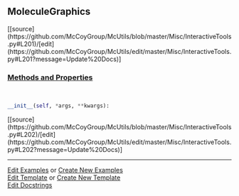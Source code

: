 ## <a id="McUtils.Misc.InteractiveTools.MoleculeGraphics">MoleculeGraphics</a> 
<div class="docs-source-link" markdown="1">
[[source](https://github.com/McCoyGroup/McUtils/blob/master/Misc/InteractiveTools.py#L201)/[edit](https://github.com/McCoyGroup/McUtils/edit/master/Misc/InteractiveTools.py#L201?message=Update%20Docs)]
</div>



<div class="collapsible-section">
 <div class="collapsible-section collapsible-section-header" markdown="1">
 
### <a class="collapse-link" data-toggle="collapse" href="#methods">Methods and Properties</a> <a class="float-right" data-toggle="collapse" href="#methods"><i class="fa fa-chevron-down"></i></a>

 </div>
 <div class="collapsible-section collapsible-section-body collapse" id="methods" markdown="1">

<a id="McUtils.Misc.InteractiveTools.MoleculeGraphics.__init__" class="docs-object-method">&nbsp;</a> 
```python
__init__(self, *args, **kwargs): 
```
<div class="docs-source-link" markdown="1">
[[source](https://github.com/McCoyGroup/McUtils/blob/master/Misc/InteractiveTools.py#L202)/[edit](https://github.com/McCoyGroup/McUtils/edit/master/Misc/InteractiveTools.py#L202?message=Update%20Docs)]
</div>

 </div>
</div>




___

[Edit Examples](https://github.com/McCoyGroup/McUtils/edit/gh-pages/ci/examples/McUtils/Misc/InteractiveTools/MoleculeGraphics.md) or 
[Create New Examples](https://github.com/McCoyGroup/McUtils/new/gh-pages/?filename=ci/examples/McUtils/Misc/InteractiveTools/MoleculeGraphics.md) <br/>
[Edit Template](https://github.com/McCoyGroup/McUtils/edit/gh-pages/ci/docs/McUtils/Misc/InteractiveTools/MoleculeGraphics.md) or 
[Create New Template](https://github.com/McCoyGroup/McUtils/new/gh-pages/?filename=ci/docs/templates/McUtils/Misc/InteractiveTools/MoleculeGraphics.md) <br/>
[Edit Docstrings](https://github.com/McCoyGroup/McUtils/edit/master/Misc/InteractiveTools.py#L201?message=Update%20Docs)